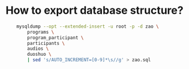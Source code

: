 # How to export database structure?

``` bash
    mysqldump --opt --extended-insert -u root -p -d zao \
        programs \
        program_participant \
        participants \
        audios \
        duoshuo \
        | sed 's/AUTO_INCREMENT=[0-9]*\s//g' > zao.sql
```
